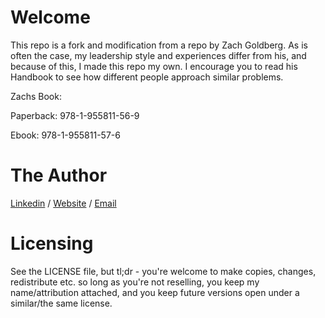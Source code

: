 

# Welcome


This repo is a fork and modification from a repo by Zach Goldberg. As is often the case, my leadership style and experiences differ from his, and because of this, I made this repo my own. I encourage you to read his Handbook to see how different people approach similar problems.

Zachs Book:

Paperback: 978-1-955811-56-9

Ebook: 978-1-955811-57-6

# The Author
[Linkedin](https://www.linkedin.com/in/zachgoldberg/) / [Website](https://zachgoldberg.com) / [Email](mailto:zach@zachgoldberg.com)

# Licensing
See the LICENSE file, but tl;dr - you're welcome to make copies, changes, redistribute etc. so long as you're not reselling, you keep my name/attribution attached, and you keep future versions open under a similar/the same license.


